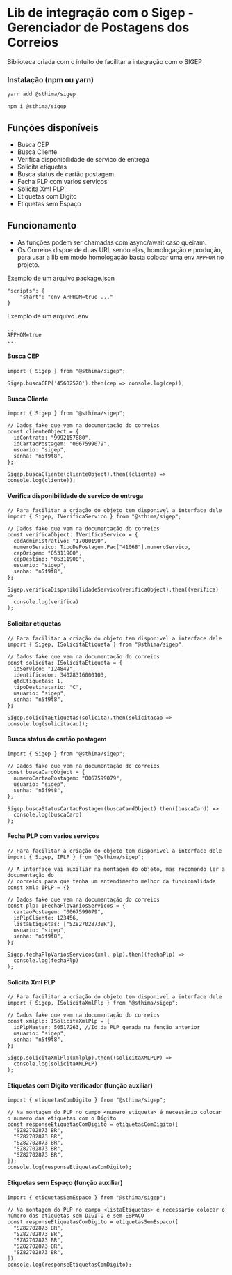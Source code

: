 # Lib de integração com o Sigep - Gerenciador de Postagens dos Correios

Biblioteca criada com o intuito de facilitar a integração com o SIGEP

### Instalação (npm ou yarn)

```
yarn add @sthima/sigep
```

```
npm i @sthima/sigep
```

## Funções disponíveis

- Busca CEP
- Busca Cliente
- Verifica disponibilidade de servico de entrega
- Solicita etiquetas
- Busca status de cartão postagem
- Fecha PLP com varios serviços
- Solicita Xml PLP
- Etiquetas com Digito
- Etiquetas sem Espaço

## Funcionamento

- As funções podem ser chamadas com async/await caso queiram.
- Os Correios dispoe de duas URL sendo elas, homologação e produção, para usar a lib em modo homologação basta colocar uma env `APPHOM` no projeto.

Exemplo de um arquivo package.json

```
"scripts": {
    "start": "env APPHOM=true ..."
}
```

Exemplo de um arquivo .env

```
...
APPHOM=true
...
```

#### Busca CEP

```
import { Sigep } from "@sthima/sigep";

Sigep.buscaCEP('45602520').then(cep => console.log(cep));
```

#### Busca Cliente

```
import { Sigep } from "@sthima/sigep";

// Dados fake que vem na documentação do correios
const clienteObject = {
  idContrato: "9992157880",
  idCartaoPostagem: "0067599079",
  usuario: "sigep",
  senha: "n5f9t8",
};

Sigep.buscaCliente(clienteObject).then((cliente) => console.log(cliente));
```

#### Verifica disponibilidade de servico de entrega

```
// Para facilitar a criação do objeto tem disponivel a interface dele
import { Sigep, IVerificaServico } from "@sthima/sigep";

// Dados fake que vem na documentação do correios
const verificaObject: IVerificaServico = {
  codAdministrativo: "17000190",
  numeroServico: TipoDePostagem.Pac["41068"].numeroServico,
  cepOrigem: "05311900",
  cepDestino: "05311900",
  usuario: "sigep",
  senha: "n5f9t8",
};

Sigep.verificaDisponibilidadeServico(verificaObject).then((verifica) =>
  console.log(verifica)
);
```

#### Solicitar etiquetas

```
// Para facilitar a criação do objeto tem disponivel a interface dele
import { Sigep, ISolicitaEtiqueta } from "@sthima/sigep";

// Dados fake que vem na documentação do correios
const solicita: ISolicitaEtiqueta = {
  idServico: "124849",
  identificador: 34028316000103,
  qtdEtiquetas: 1,
  tipoDestinatario: "C",
  usuario: "sigep",
  senha: "n5f9t8",
};

Sigep.solicitaEtiquetas(solicita).then(solicitacao => console.log(solicitacao));
```

#### Busca status de cartão postagem

```
import { Sigep } from "@sthima/sigep";

// Dados fake que vem na documentação do correios
const buscaCardObject = {
  numeroCartaoPostagem: "0067599079",
  usuario: "sigep",
  senha: "n5f9t8",
};

Sigep.buscaStatusCartaoPostagem(buscaCardObject).then((buscaCard) =>
  console.log(buscaCard)
);
```

#### Fecha PLP com varios serviços

```
// Para facilitar a criação do objeto tem disponivel a interface dele
import { Sigep, IPLP } from "@sthima/sigep";

// A interface vai auxiliar na montagem do objeto, mas recomendo ler a documentação do
// correios para que tenha um entendimento melhor da funcionalidade
const xml: IPLP = {}

// Dados fake que vem na documentação do correios
const plp: IFechaPlpVariosServicos = {
  cartaoPostagem: "0067599079",
  idPlpCliente: 123456,
  listaEtiquetas: ["SZ82702873BR"],
  usuario: "sigep",
  senha: "n5f9t8",
};

Sigep.fechaPlpVariosServicos(xml, plp).then((fechaPlp) =>
  console.log(fechaPlp)
);
```

#### Solicita Xml PLP

```
// Para facilitar a criação do objeto tem disponivel a interface dele
import { Sigep, ISolicitaXmlPlp } from "@sthima/sigep";

// Dados fake que vem na documentação do correios
const xmlplp: ISolicitaXmlPlp = {
  idPlpMaster: 50517263, //Id da PLP gerada na função anterior
  usuario: "sigep",
  senha: "n5f9t8",
};

Sigep.solicitaXmlPlp(xmlplp).then((solicitaXMLPLP) =>
  console.log(solicitaXMLPLP)
);
```

#### Etiquetas com Digito verificador (função auxiliar)

```
import { etiquetasComDigito } from "@sthima/sigep";

// Na montagem do PLP no campo <numero_etiqueta> é necessário colocar o numero das etiquetas com o Dígito
const responseEtiquetasComDigito = etiquetasComDigito([
  "SZ82702873 BR",
  "SZ82702873 BR",
  "SZ82702873 BR",
  "SZ82702873 BR",
  "SZ82702873 BR",
]);
console.log(responseEtiquetasComDigito);
```

#### Etiquetas sem Espaço (função auxiliar)

```
import { etiquetasSemEspaco } from "@sthima/sigep";

// Na montagem do PLP no campo <listaEtiquetas> é necessário colocar o número das etiquetas sem DIGITO e sem ESPAÇO
const responseEtiquetasComDigito = etiquetasSemEspaco([
  "SZ82702873 BR",
  "SZ82702873 BR",
  "SZ82702873 BR",
  "SZ82702873 BR",
  "SZ82702873 BR",
]);
console.log(responseEtiquetasComDigito);
```
